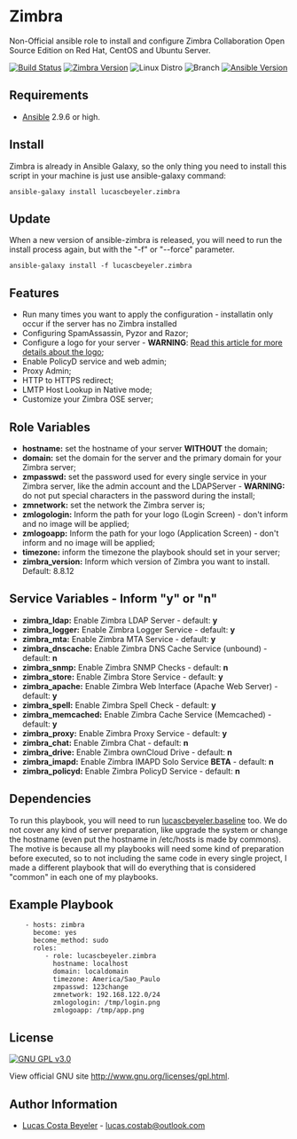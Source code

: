 Zimbra
=========

Non-Official ansible role to install and configure Zimbra Collaboration Open Source Edition on Red Hat, CentOS and Ubuntu Server.

[![Build Status](https://travis-ci.org/lucascbeyeler/zimbra.svg?branch=master)](https://travis-ci.org/lucascbeyeler/zimbra)
[![Zimbra Version](https://img.shields.io/badge/Zimbra-8.8.15-blue.svg)](https://www.zimbra.com/downloads/zimbra-collaboration-open-source/)
![Linux Distro](https://img.shields.io/badge/platform-CentOS%20%7C%20Red%20Hat%20%7C%20Ubuntu-blue.svg)
![Branch](https://img.shields.io/badge/Branch-Master-green.svg)
[![Ansible Version](https://img.shields.io/badge/Ansible-2.9.6-green.svg)](https://www.ansible.com/)

Requirements
------------

* [Ansible](https://github.com/ansible/ansible) 2.9.6 or high.

Install
--------------
Zimbra is already in Ansible Galaxy, so the only thing you need to install this script in your machine is just use ansible-galaxy command:

```
ansible-galaxy install lucascbeyeler.zimbra
```

Update
--------------
When a new version of ansible-zimbra is released, you will need to run the install process again, but with the "-f" or "--force" parameter.

```
ansible-galaxy install -f lucascbeyeler.zimbra
```

Features
--------------

* Run many times you want to apply the configuration - installatin only occur if the server has no Zimbra installed
* Configuring SpamAssassin, Pyzor and Razor;
* Configure a logo for your server - **WARNING**: [Read this article for more details about the logo](https://blog.zimbra.com/2015/09/change-login-app-logo-open-source-network-edition/);
* Enable PolicyD service and web admin;
* Proxy Admin;
* HTTP to HTTPS redirect;
* LMTP Host Lookup in Native mode;
* Customize your Zimbra OSE server;


Role Variables
--------------

* **hostname:** set the hostname of your server **WITHOUT** the domain;
* **domain:** set the domain for the server and the primary domain for your Zimbra server;
* **zmpasswd:** set the password used for every single service in your Zimbra server, like the admin account and the LDAPServer - **WARNING:** do not put special characters in the password during the install;
* **zmnetwork:** set the network the Zimbra server is;
* **zmlogologin:** Inform the path for your logo (Login Screen) - don't inform and no image will be applied;
* **zmlogoapp:** Inform the path for your logo (Application Screen) - don't inform and no image will be applied;
* **timezone:** inform the timezone the playbook should set in your server;
* **zimbra_version:** Inform which version of Zimbra you want to install. Default: 8.8.12

Service Variables - Inform "y" or "n"
--------------

* **zimbra_ldap:** Enable Zimbra LDAP Server - default: **y**
* **zimbra_logger:** Enable Zimbra Logger Service - default: **y**
* **zimbra_mta:**  Enable Zimbra MTA Service - default: **y**
* **zimbra_dnscache:** Enable Zimbra DNS Cache Service (unbound) - default: **n**
* **zimbra_snmp:**  Enable Zimbra SNMP Checks - default: **n**
* **zimbra_store:**  Enable Zimbra Store Service - default: **y**
* **zimbra_apache:**  Enable Zimbra Web Interface (Apache Web Server) - default: **y**
* **zimbra_spell:**  Enable Zimbra Spell Check - default: **y**
* **zimbra_memcached:**  Enable Zimbra Cache Service (Memcached) - default: **y**
* **zimbra_proxy:**  Enable Zimbra Proxy Service - default: **y**
* **zimbra_chat:**  Enable Zimbra Chat - default: **n**
* **zimbra_drive:**  Enable Zimbra ownCloud Drive - default: **n**
* **zimbra_imapd:** Enable Zimbra IMAPD Solo Service **BETA**  - default: **n**
* **zimbra_policyd:**  Enable Zimbra PolicyD Service - default: **n**

Dependencies
------------

To run this playbook, you will need to run [lucascbeyeler.baseline](https://github.com/lucascbeyeler/baseline) too. We do not cover any kind of server preparation, like upgrade the system or change the hostname (even put the hostname in /etc/hosts is made by commons). The motive is because all my playbooks will need some kind of preparation before executed, so to not including the same code in every single project, I made a different playbook that will do everything that is considered "common" in each one of my playbooks.

Example Playbook
----------------
```
    - hosts: zimbra
      become: yes
      become_method: sudo
      roles:
         - role: lucascbeyeler.zimbra
           hostname: localhost
           domain: localdomain
           timezone: America/Sao_Paulo
           zmpasswd: 123change
           zmnetwork: 192.168.122.0/24
           zmlogologin: /tmp/login.png
           zmlogoapp: /tmp/app.png
```

License
-------

[![GNU GPL v3.0](http://www.gnu.org/graphics/gplv3-127x51.png)](http://www.gnu.org/licenses/gpl.html)

View official GNU site <http://www.gnu.org/licenses/gpl.html>.

Author Information
------------------

* [Lucas Costa Beyeler](https://github.com/lucascbeyeler) - lucas.costab@outlook.com
